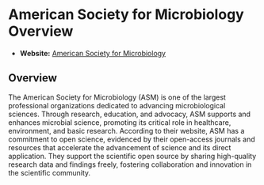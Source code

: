 # American Society for Microbiology Overview

- **Website:** [American Society for Microbiology](https://asm.org/)

## Overview

The American Society for Microbiology (ASM) is one of the largest professional organizations dedicated to advancing microbiological sciences. Through research, education, and advocacy, ASM supports and enhances microbial science, promoting its critical role in healthcare, environment, and basic research. According to their website, ASM has a commitment to open science, evidenced by their open-access journals and resources that accelerate the advancement of science and its direct application. They support the scientific open source by sharing high-quality research data and findings freely, fostering collaboration and innovation in the scientific community.
